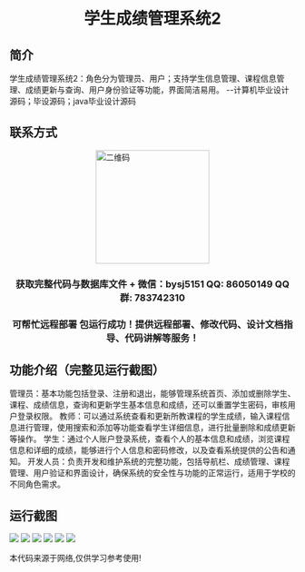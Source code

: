 <p><h1 align="center">学生成绩管理系统2</h1></p>

## 简介
学生成绩管理系统2：角色分为管理员、用户；支持学生信息管理、课程信息管理、成绩更新与查询、用户身份验证等功能，界面简洁易用。    --计算机毕业设计源码；毕设源码；java毕业设计源码


## 联系方式
<img src="https://bs-1329754181.cos.ap-shanghai.myqcloud.com/wx.jpg" alt="二维码" style="display: block; margin: 0 auto;" width="200px">
<p><h3 align="center">获取完整代码与数据库文件 + 微信：bysj5151 QQ: 86050149 QQ群: 783742310</h3></p>
<p><h3 align="center">可帮忙远程部署 包运行成功！提供远程部署、修改代码、设计文档指导、代码讲解等服务！</h3></p>

## 功能介绍（完整见运行截图）
管理员：基本功能包括登录、注册和退出，能够管理系统首页、添加或删除学生、课程、成绩信息，查询和更新学生基本信息和成绩，还可以重置学生密码，审核用户登录权限。
教师：可以通过系统查看和更新所教课程的学生成绩，输入课程信息进行管理，使用搜索和添加等功能查看学生详细信息，进行批量删除和成绩更新等操作。
学生：通过个人账户登录系统，查看个人的基本信息和成绩，浏览课程信息和详细的成绩，能够进行个人信息和密码修改，以及查看系统提供的公告和通知。
开发人员：负责开发和维护系统的完整功能，包括导航栏、成绩管理、课程管理、用户验证和界面设计，确保系统的安全性与功能的正常运行，适用于学校的不同角色需求。


## 运行截图
![](imgs/588112-20220305084203299-1602631438.png)
![](imgs/588112-20220305084210024-1335331075.png)
![](imgs/588112-20220305084217055-2079048799.png)
![](imgs/588112-20220305084222571-374301401.png)
![](imgs/588112-20220305084228081-276953589.png)
![](imgs/588112-20220305084233499-885470033.png)

<p>本代码来源于网络,仅供学习参考使用!</p>
